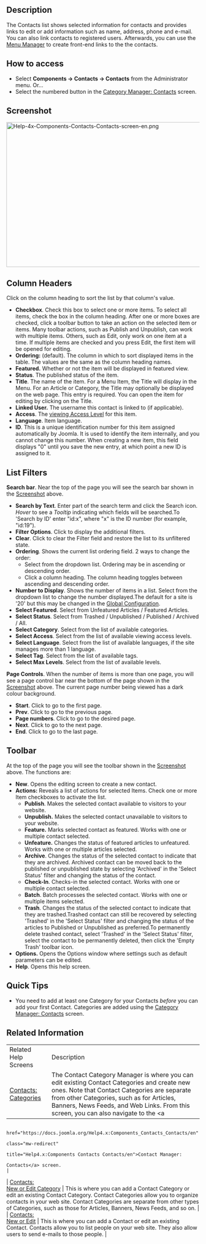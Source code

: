 <!-- Filename: Help4.x:Contacts / Display title: Contacts -->

## Description

The Contacts list shows selected information for contacts and provides
links to edit or add information such as name, address, phone and
e-mail. You can also link contacts to registered users. Afterwards, you
can use the [Menu
Manager](https://docs.joomla.org/Help4.x:Menus/en "Help4.x:Menus/en") to
create front-end links to the the contacts.

## How to access

- Select **Components **→** Contacts **→** Contacts** from the
  Administrator menu. Or...
- Select the numbered button in the [Category Manager:
  Contacts](https://docs.joomla.org/Help4.x:Contacts:_Categories/en "Help4.x:Contacts: Categories/en")
  screen.

## Screenshot

<img
src="https://docs.joomla.org/images/b/b4/Help-4x-Components-Contacts-Contacts-screen-en.png"
decoding="async" data-file-width="800" data-file-height="378"
width="800" height="378"
alt="Help-4x-Components-Contacts-Contacts-screen-en.png" />

## Column Headers

Click on the column heading to sort the list by that column's value.

- **Checkbox**. Check this box to select one or more items. To select
  all items, check the box in the column heading. After one or more
  boxes are checked, click a toolbar button to take an action on the
  selected item or items. Many toolbar actions, such as Publish and
  Unpublish, can work with multiple items. Others, such as Edit, only
  work on one item at a time. If multiple items are checked and you
  press Edit, the first item will be opened for editing.
- **Ordering:** (default). The column in which to sort displayed items
  in the table. The values are the same as the column heading names.
- **Featured.** Whether or not the item will be displayed in featured
  view.
- **Status**. The published status of the item.
- **Title**. The name of the item. For a Menu Item, the Title will
  display in the Menu. For an Article or Category, the Title may
  optionally be displayed on the web page. This entry is required. You
  can open the item for editing by clicking on the Title.
- **Linked User.** The username this contact is linked to (if
  applicable).
- **Access**. The [viewing Access
  Level](https://docs.joomla.org/Help4.x:Users:_Viewing_Access_Levels/en "Special:MyLanguage/Help4.x:Users: Viewing Access Levels/en")
  for this item.
- **Language**. Item language.
- **ID**. This is a unique identification number for this item assigned
  automatically by Joomla. It is used to identify the item internally,
  and you cannot change this number. When creating a new item, this
  field displays "0" until you save the new entry, at which point a new
  ID is assigned to it.

## List Filters

**Search bar**. Near the top of the page you will see the search bar
shown in the [Screenshot](#screenshot) above.

- **Search by Text**. Enter part of the search term and click the Search
  icon. *Hover* to see a *Tooltip* indicating which fields will be
  searched.To 'Search by ID' enter "id:x", where "x" is the ID number
  (for example, "id:19").
- **Filter Options**. Click to display the additional filters.
- **Clear**. Click to clear the Filter field and restore the list to its
  unfiltered state.
- **Ordering**. Shows the current list ordering field. 2 ways to change
  the order:
  - Select from the dropdown list. Ordering may be in ascending or
    descending order.
  - Click a column heading. The column heading toggles between ascending
    and descending order.
- **Number to Display**. Shows the number of items in a list. Select
  from the dropdown list to change the number displayed.The default for
  a site is '20' but this may be changed in the [Global
  Configuration](https://docs.joomla.org/Help4.x:Site_Global_Configuration/en#defaultlistlimit "Help4.x:Site Global Configuration/en").
- **Select Featured**. Select from Unfeatured Articles / Featured
  Articles.
- **Select Status**. Select from Trashed / Unpublished / Published /
  Archived / All.
- **Select Category**. Select from the list of available categories.
- **Select Access**. Select from the list of available viewing access
  levels.
- **Select Language**. Select from the list of available languages, if
  the site manages more than 1 language.
- **Select Tag**. Select from the list of available tags.
- **Select Max Levels**. Select from the list of available levels.

**Page Controls**. When the number of items is more than one page, you
will see a page control bar near the bottom of the page shown in the
[Screenshot](#screenshot) above. The current page number being viewed
has a dark colour background.

- **Start**. Click to go to the first page.
- **Prev**. Click to go to the previous page.
- **Page numbers**. Click to go to the desired page.
- **Next**. Click to go to the next page.
- **End**. Click to go to the last page.

## Toolbar

At the top of the page you will see the toolbar shown in the
[Screenshot](#Screenshot) above. The functions are:

- **New**. Opens the editing screen to create a new contact.
- **Actions:** Reveals a list of actions for selected Items. Check one
  or more Item checkboxes to activate the list.
  - **Publish**. Makes the selected contact available to visitors to
    your website.
  - **Unpublish.** Makes the selected contact unavailable to visitors to
    your website.
  - **Feature.** Marks selected contact as featured. Works with one or
    multiple contact selected.
  - **Unfeature.** Changes the status of featured articles to
    unfeatured. Works with one or multiple articles selected.
  - **Archive**. Changes the status of the selected contact to indicate
    that they are archived. Archived contact can be moved back to the
    published or unpublished state by selecting 'Archived' in the
    'Select Status' filter and changing the status of the contact.
  - **Check-In**. Checks-in the selected contact. Works with one or
    multiple contact selected.
  - **Batch**. Batch processes the selected contact. Works with one or
    multiple items selected.
  - **Trash**. Changes the status of the selected contact to indicate
    that they are trashed.Trashed contact can still be recovered by
    selecting 'Trashed' in the 'Select Status' filter and changing the
    status of the articles to Published or Unpublished as preferred.To
    permanently delete trashed contact, select 'Trashed' in the 'Select
    Status' filter, select the contact to be permanently deleted, then
    click the 'Empty Trash' toolbar icon.
- **Options.** Opens the Options window where settings such as default
  parameters can be edited.
- **Help**. Opens this help screen.

## Quick Tips

- You need to add at least one Category for your Contacts *before* you
  can add your first Contact. Categories are added using the <a
  href="https://docs.joomla.org/Help4.x:Components_Contacts_Categories/en"
  class="mw-redirect"
  title="Help4.x:Components Contacts Categories/en">Category Manager:
  Contacts</a> screen.

## Related Information

|                                                                                                                        |                                                                                                                                                                                                                                                                                    |
|------------------------------------------------------------------------------------------------------------------------|------------------------------------------------------------------------------------------------------------------------------------------------------------------------------------------------------------------------------------------------------------------------------------|
| Related Help Screens                                                                                                   | Description                                                                                                                                                                                                                                                                        |
| [Contacts: Categories](https://docs.joomla.org/Help4.x:Contacts:_Categories/en "Help4.x:Contacts: Categories/en")      | The Contact Category Manager is where you can edit existing Contact Categories and create new ones. Note that Contact Categories are separate from other Categories, such as for Articles, Banners, News Feeds, and Web Links. From this screen, you can also navigate to the <a   
                                                                                                                          href="https://docs.joomla.org/Help4.x:Components_Contacts_Contacts/en"                                                                                                                                                                                                              
                                                                                                                          class="mw-redirect"                                                                                                                                                                                                                                                                 
                                                                                                                          title="Help4.x:Components Contacts Contacts/en">Contact Manager:                                                                                                                                                                                                                    
                                                                                                                          Contacts</a> screen.                                                                                                                                                                                                                                                                |
| <a                                                                                                                     
 href="https://docs.joomla.org/index.php?title=Help4.x:Contacts:_New_or_Edit_Category/en&amp;action=edit&amp;redlink=1"  
 class="new"                                                                                                             
 title="Help4.x:Contacts: New or Edit Category/en (page does not exist)">Contacts:                                       
 New or Edit Category</a>                                                                                                | This is where you can add a Contact Category or edit an existing Contact Category. Contact Categories allow you to organize contacts in your web site. Contact Categories are separate from other types of Categories, such as those for Articles, Banners, News Feeds, and so on. |
| <a                                                                                                                     
 href="https://docs.joomla.org/index.php?title=Help4.x:Contacts:_New_or_Edit/en&amp;action=edit&amp;redlink=1"           
 class="new"                                                                                                             
 title="Help4.x:Contacts: New or Edit/en (page does not exist)">Contacts:                                                
 New or Edit</a>                                                                                                         | This is where you can add a Contact or edit an existing Contact. Contacts allow you to list people on your web site. They also allow users to send e-mails to those people.                                                                                                        |
